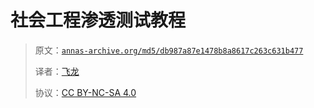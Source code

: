 # 社会工程渗透测试教程

> 原文：[`annas-archive.org/md5/db987a87e1478b8a8617c263c631b477`](https://annas-archive.org/md5/db987a87e1478b8a8617c263c631b477)
>
> 译者：[飞龙](https://github.com/wizardforcel)
> 
> 协议：[CC BY-NC-SA 4.0](http://creativecommons.org/licenses/by-nc-sa/4.0/)